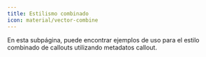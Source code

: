 ```yaml
---
title: Estilismo combinado
icon: material/vector-combine
---
```


En esta subpágina, puede encontrar ejemplos de uso para el estilo combinado de callouts utilizando metadatos callout.